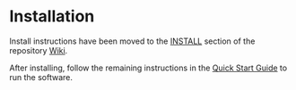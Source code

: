 # Installation

Install instructions have been moved to the [INSTALL](https://github.com/LittlelambocoinNetwork/littlelambocoin-blockchain/wiki/INSTALL) section of the repository [Wiki](https://github.com/LittlelambocoinNetwork/littlelambocoin-blockchain/wiki).

After installing, follow the remaining instructions in the
[Quick Start Guide](https://github.com/LittlelambocoinNetwork/littlelambocoin-blockchain/wiki/Quick-Start-Guide)
to run the software.
